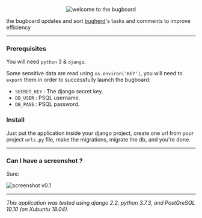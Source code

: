 <p align="center">
  <img src="https://i.imgur.com/4W2ZkOo.png" alt="welcome to the bugboard" />
</p>

the bugboard updates and sort [bugherd](https://www.bugherd.com/)'s tasks and comments to improve efficiency

----

### Prerequisites

You will need `python` 3 & `django`.

Some sensitive data are read using `os.environ('KEY')`, you will need to `export` them in order to successfully launch the bugboard:
 * `SECRET_KEY` : The django secret key.
 * `DB_USER` : PSQL username.
 * `DB_PASS` : PSQL password.

### Install

Just put the application inside your django project, create one url from your project `urls.py` file, make the migrations, migrate the db, and you're done.

----

### Can I have a screenshot ?
Sure:

![screenshot v0.1](https://i.imgur.com/MUZGVaY.png)

----

*This application was tested using django 2.2, python 3.7.3, and PostGreSQL 10.10 (on Xubuntu 18.04).*
